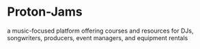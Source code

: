 # Proton-Jams
a music-focused platform offering courses and resources for DJs, songwriters, producers, event managers, and equipment rentals
